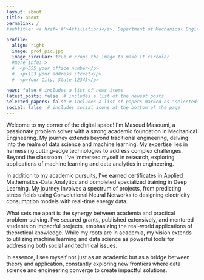 ```yaml
---
layout: about
title: about
permalink: /
#subtitle: <a href='#'>Affiliations</a>. Department of Mechanical Engineering, Manhattan College

profile:
  align: right
  image: prof_pic.jpg
  image_circular: true # crops the image to make it circular
  #more_info: >
  #  <p>555 your office number</p>
  #  <p>123 your address street</p>
  #  <p>Your City, State 12345</p>

news: false # includes a list of news items
latest_posts: false  # includes a list of the newest posts
selected_papers: false # includes a list of papers marked as "selected={true}"
social: false  # includes social icons at the bottom of the page
---
```

 
Welcome to my corner of the digital space! I'm Masoud Masoumi, a passionate problem solver with a strong academic foundation in Mechanical Engineering. My journey extends beyond traditional engineering, delving into the realm of data science and machine learning. My expertise lies in harnessing cutting-edge technologies to address complex challenges. Beyond the classroom, I've immersed myself in research, exploring applications of machine learning and data analytics in engineering. 

In addition to my academic pursuits, I've earned certificates in Applied Mathematics-Data Analytics and completed specialized training in Deep Learning. My journey involves a spectrum of projects, from predicting stress fields using Convolutional Neural Networks to designing electricity consumption models with real-time energy data. 

What sets me apart is the synergy between academia and practical problem-solving. I've secured grants, published extensively, and mentored students on impactful projects, emphasizing the real-world applications of theoretical knowledge. While my roots are in academia, my vision extends to utilizing machine learning and data science as powerful tools for addressing both social and technical issues. 

In essence, I see myself not just as an academic but as a bridge between theory and application, constantly exploring new frontiers where data science and engineering converge to create impactful solutions.

